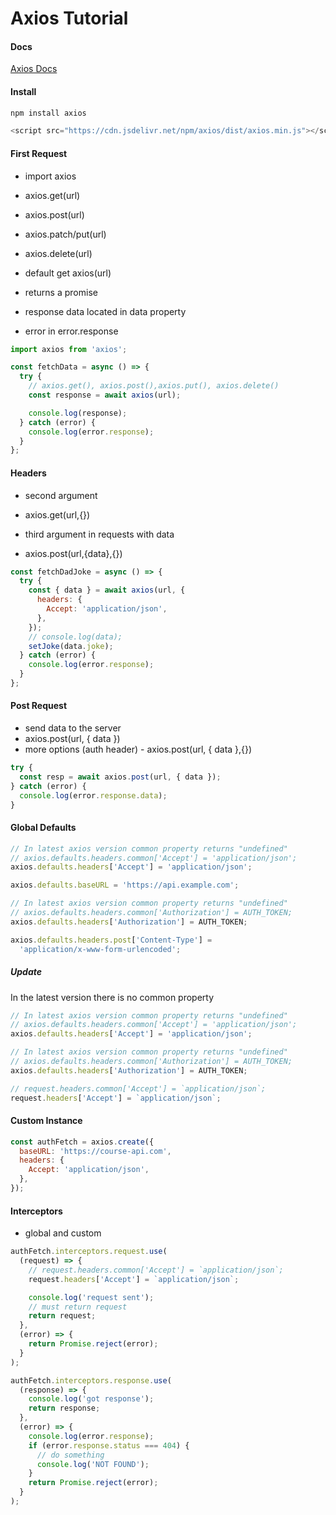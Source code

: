 # Axios Tutorial

#### Docs

[Axios Docs](https://axios-http.com/docs/intro)

#### Install

```sh
npm install axios
```

```js
<script src="https://cdn.jsdelivr.net/npm/axios/dist/axios.min.js"></script>
```

#### First Request

- import axios

- axios.get(url)
- axios.post(url)
- axios.patch/put(url)
- axios.delete(url)

- default get axios(url)

- returns a promise
- response data located in data property
- error in error.response

```js
import axios from 'axios';

const fetchData = async () => {
  try {
    // axios.get(), axios.post(),axios.put(), axios.delete()
    const response = await axios(url);

    console.log(response);
  } catch (error) {
    console.log(error.response);
  }
};
```

#### Headers

- second argument
- axios.get(url,{})

- third argument in requests with data
- axios.post(url,{data},{})

```js
const fetchDadJoke = async () => {
  try {
    const { data } = await axios(url, {
      headers: {
        Accept: 'application/json',
      },
    });
    // console.log(data);
    setJoke(data.joke);
  } catch (error) {
    console.log(error.response);
  }
};
```

#### Post Request

- send data to the server
- axios.post(url, { data })
- more options (auth header) - axios.post(url, { data },{})

```js
try {
  const resp = await axios.post(url, { data });
} catch (error) {
  console.log(error.response.data);
}
```

#### Global Defaults

```js
// In latest axios version common property returns "undefined"
// axios.defaults.headers.common['Accept'] = 'application/json';
axios.defaults.headers['Accept'] = 'application/json';

axios.defaults.baseURL = 'https://api.example.com';

// In latest axios version common property returns "undefined"
// axios.defaults.headers.common['Authorization'] = AUTH_TOKEN;
axios.defaults.headers['Authorization'] = AUTH_TOKEN;

axios.defaults.headers.post['Content-Type'] =
  'application/x-www-form-urlencoded';
```

##### Update

In the latest version there is no common property

```js
// In latest axios version common property returns "undefined"
// axios.defaults.headers.common['Accept'] = 'application/json';
axios.defaults.headers['Accept'] = 'application/json';

// In latest axios version common property returns "undefined"
// axios.defaults.headers.common['Authorization'] = AUTH_TOKEN;
axios.defaults.headers['Authorization'] = AUTH_TOKEN;
```

```js
// request.headers.common['Accept'] = `application/json`;
request.headers['Accept'] = `application/json`;
```

#### Custom Instance

```js
const authFetch = axios.create({
  baseURL: 'https://course-api.com',
  headers: {
    Accept: 'application/json',
  },
});
```

#### Interceptors

- global and custom

```js
authFetch.interceptors.request.use(
  (request) => {
    // request.headers.common['Accept'] = `application/json`;
    request.headers['Accept'] = `application/json`;

    console.log('request sent');
    // must return request
    return request;
  },
  (error) => {
    return Promise.reject(error);
  }
);

authFetch.interceptors.response.use(
  (response) => {
    console.log('got response');
    return response;
  },
  (error) => {
    console.log(error.response);
    if (error.response.status === 404) {
      // do something
      console.log('NOT FOUND');
    }
    return Promise.reject(error);
  }
);
```
